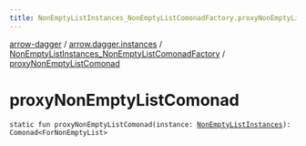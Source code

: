 ```yaml
---
title: NonEmptyListInstances_NonEmptyListComonadFactory.proxyNonEmptyListComonad - arrow-dagger
---
```


[arrow-dagger](../../index.html) / [arrow.dagger.instances](../index.html) / [NonEmptyListInstances_NonEmptyListComonadFactory](index.html) / [proxyNonEmptyListComonad](./proxy-non-empty-list-comonad.html)

# proxyNonEmptyListComonad

`static fun proxyNonEmptyListComonad(instance: `[`NonEmptyListInstances`](../-non-empty-list-instances/index.html)`): Comonad<ForNonEmptyList>`
